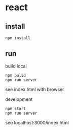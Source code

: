 # react

## install

``` shell
npm install
```

## run

build local

```shell
npm bulid
npm run server
```

see index.html with browser

development

```shell
npm start
npm run server
```

see localhost:3000/index.html
